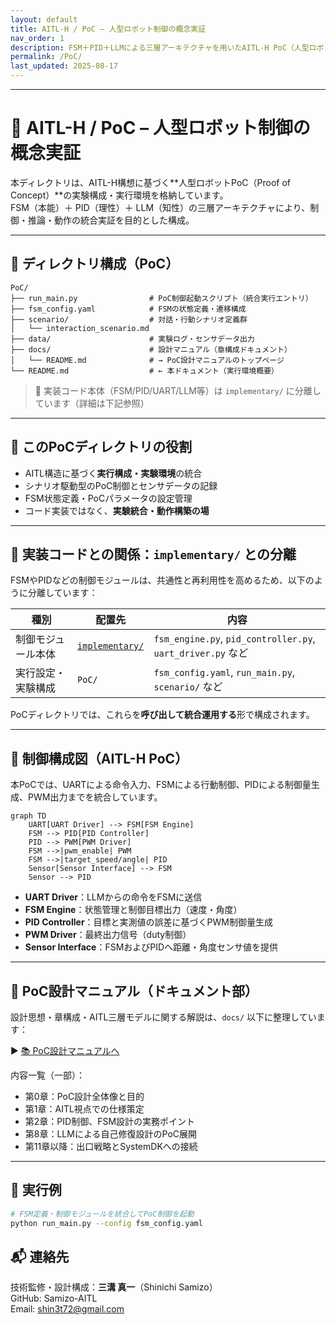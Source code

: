 ```yaml
---
layout: default
title: AITL-H / PoC – 人型ロボット制御の概念実証
nav_order: 1
description: FSM＋PID＋LLMによる三層アーキテクチャを用いたAITL-H PoC（人型ロボット制御）の実験構成と実行環境概要
permalink: /PoC/
last_updated: 2025-08-17
---
```


---

# 🤖 AITL-H / PoC – 人型ロボット制御の概念実証

本ディレクトリは、AITL-H構想に基づく**人型ロボットPoC（Proof of Concept）**の実験構成・実行環境を格納しています。  
FSM（本能）＋ PID（理性）＋ LLM（知性）の三層アーキテクチャにより、制御・推論・動作の統合実証を目的とした構成。

---

## 📁 ディレクトリ構成（PoC）

```
PoC/
├── run_main.py                # PoC制御起動スクリプト（統合実行エントリ）
├── fsm_config.yaml            # FSMの状態定義・遷移構成
├── scenario/                  # 対話・行動シナリオ定義群
│   └── interaction_scenario.md
├── data/                      # 実験ログ・センサデータ出力
├── docs/                      # 設計マニュアル（章構成ドキュメント）
│   └── README.md              # → PoC設計マニュアルのトップページ
└── README.md                  # ← 本ドキュメント（実行環境概要）
```

> 🚧 実装コード本体（FSM/PID/UART/LLM等）は `implementary/` に分離しています（詳細は下記参照）

---

## 🎯 このPoCディレクトリの役割

- AITL構造に基づく**実行構成・実験環境**の統合
- シナリオ駆動型のPoC制御とセンサデータの記録
- FSM状態定義・PoCパラメータの設定管理
- コード実装ではなく、**実験統合・動作構築の場**

---

## 🧩 実装コードとの関係：`implementary/` との分離

FSMやPIDなどの制御モジュールは、共通性と再利用性を高めるため、以下のように分離しています：

| 種別 | 配置先 | 内容 |
|------|--------|------|
| 制御モジュール本体 | [`implementary/`](../implementary/) | `fsm_engine.py`, `pid_controller.py`, `uart_driver.py` など |
| 実行設定・実験構成 | `PoC/` | `fsm_config.yaml`, `run_main.py`, `scenario/` など |

PoCディレクトリでは、これらを**呼び出して統合運用する**形で構成されます。

---

## 🔧 制御構成図（AITL-H PoC）

本PoCでは、UARTによる命令入力、FSMによる行動制御、PIDによる制御量生成、PWM出力までを統合しています。

```mermaid
graph TD
    UART[UART Driver] --> FSM[FSM Engine]
    FSM --> PID[PID Controller]
    PID --> PWM[PWM Driver]
    FSM -->|pwm_enable| PWM
    FSM -->|target_speed/angle| PID
    Sensor[Sensor Interface] --> FSM
    Sensor --> PID
```

- **UART Driver**：LLMからの命令をFSMに送信
- **FSM Engine**：状態管理と制御目標出力（速度・角度）
- **PID Controller**：目標と実測値の誤差に基づくPWM制御量生成
- **PWM Driver**：最終出力信号（duty制御）
- **Sensor Interface**：FSMおよびPIDへ距離・角度センサ値を提供

---

## 📘 PoC設計マニュアル（ドキュメント部）

設計思想・章構成・AITL三層モデルに関する解説は、`docs/` 以下に整理しています：

▶︎ [📚 PoC設計マニュアルへ](docs/README.md)

内容一覧（一部）：

- 第0章：PoC設計全体像と目的
- 第1章：AITL視点での仕様策定
- 第2章：PID制御、FSM設計の実務ポイント
- 第8章：LLMによる自己修復設計のPoC展開
- 第11章以降：出口戦略とSystemDKへの接続

---

## 🚀 実行例

```bash
# FSM定義・制御モジュールを統合してPoC制御を起動
python run_main.py --config fsm_config.yaml
```

## 📬 連絡先

技術監修・設計構成：**三溝 真一**（Shinichi Samizo）  
GitHub: Samizo-AITL  
Email: shin3t72@gmail.com
